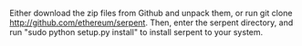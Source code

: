 Either download the zip files from Github and unpack them, or run git clone http://github.com/ethereum/serpent. Then, enter the serpent directory, and run "sudo python setup.py install" to install serpent to your system.
